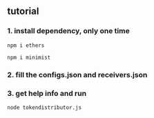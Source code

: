 
## tutorial

### 1. install dependency, only one time

    npm i ethers

    npm i minimist

### 2. fill the configs.json and receivers.json

### 3. get help info and run

    node tokendistributor.js

